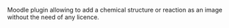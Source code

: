 Moodle plugin allowing to add a chemical structure or reaction as an image without the need of any licence.
